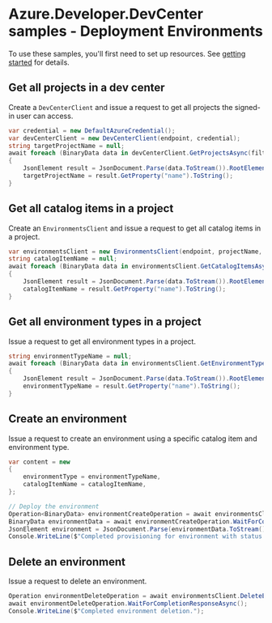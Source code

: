 # Azure.Developer.DevCenter samples - Deployment Environments

To use these samples, you'll first need to set up resources. See [getting started](https://github.com/Azure/azure-sdk-for-net/blob/main/sdk/devcenter/Azure.Developer.DevCenter/README.md#getting-started) for details.

## Get all projects in a dev center

Create a `DevCenterClient` and issue a request to get all projects the signed-in user can access.

```C# Snippet:Azure_DevCenter_GetProjects_Scenario
var credential = new DefaultAzureCredential();
var devCenterClient = new DevCenterClient(endpoint, credential);
string targetProjectName = null;
await foreach (BinaryData data in devCenterClient.GetProjectsAsync(filter: null, maxCount: 1, context: new()))
{
    JsonElement result = JsonDocument.Parse(data.ToStream()).RootElement;
    targetProjectName = result.GetProperty("name").ToString();
}
```

## Get all catalog items in a project

Create an `EnvironmentsClient` and issue a request to get all catalog items in a project.

```C# Snippet:Azure_DevCenter_GetCatalogItems_Scenario
var environmentsClient = new EnvironmentsClient(endpoint, projectName, credential);
string catalogItemName = null;
await foreach (BinaryData data in environmentsClient.GetCatalogItemsAsync(maxCount: 1, context: new()))
{
    JsonElement result = JsonDocument.Parse(data.ToStream()).RootElement;
    catalogItemName = result.GetProperty("name").ToString();
}
```

## Get all environment types in a project

Issue a request to get all environment types in a project.

```C# Snippet:Azure_DevCenter_GetEnvironmentTypes_Scenario
string environmentTypeName = null;
await foreach (BinaryData data in environmentsClient.GetEnvironmentTypesAsync(maxCount: 1, context: new()))
{
    JsonElement result = JsonDocument.Parse(data.ToStream()).RootElement;
    environmentTypeName = result.GetProperty("name").ToString();
}
```

## Create an environment

Issue a request to create an environment using a specific catalog item and environment type.

```C# Snippet:Azure_DevCenter_CreateEnvironment_Scenario
var content = new
{
    environmentType = environmentTypeName,
    catalogItemName = catalogItemName,
};

// Deploy the environment
Operation<BinaryData> environmentCreateOperation = await environmentsClient.CreateOrUpdateEnvironmentAsync(WaitUntil.Completed, "me", "DevEnvironment", RequestContent.Create(content));
BinaryData environmentData = await environmentCreateOperation.WaitForCompletionAsync();
JsonElement environment = JsonDocument.Parse(environmentData.ToStream()).RootElement;
Console.WriteLine($"Completed provisioning for environment with status {environment.GetProperty("provisioningState")}.");
```

## Delete an environment

Issue a request to delete an environment.

```C# Snippet:Azure_DevCenter_DeleteEnvironment_Scenario
Operation environmentDeleteOperation = await environmentsClient.DeleteEnvironmentAsync(WaitUntil.Completed, projectName, "DevEnvironment");
await environmentDeleteOperation.WaitForCompletionResponseAsync();
Console.WriteLine($"Completed environment deletion.");
```
